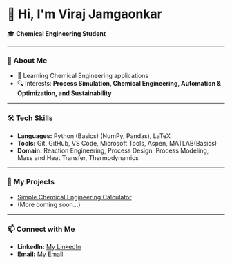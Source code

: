 # 👋 Hi, I'm Viraj Jamgaonkar

🎓 **Chemical Engineering Student**

---

### 🚀 About Me
- 🌱 Learning Chemical Engineering applications
- 🔍 Interests: **Process Simulation, Chemical Engineering, Automation & Optimization, and Sustainability**

---

### 🛠 Tech Skills
- **Languages:** Python (Basics) (NumPy, Pandas), LaTeX
- **Tools:** Git, GitHub, VS Code, Microsoft Tools, Aspen, MATLAB(Basics)
- **Domain:** Reaction Engineering, Process Design, Process Modeling, Mass and Heat Transfer, Thermodynamics

---

### 📂 My Projects
- [Simple Chemical Engineering Calculator](https://github.com/viraj-jamgaonkar/first-python-project)
- (More coming soon...)

---

### 📫 Connect with Me
- **LinkedIn:** [My LinkedIn](https://www.linkedin.com/in/viraj-jamgaonkar-237b56234?utm_source=share&utm_campaign=share_via&utm_content=profile&utm_medium=android_app)
- **Email:** [My Email](jamgaonkarviraj0@gmail.com)


<!--
**viraj-jamgaonkar/viraj-jamgaonkar** is a ✨ _special_ ✨ repository because its `README.md` (this file) appears on your GitHub profile.

Here are some ideas to get you started:

- 🔭 I’m currently working on ...
- 🌱 I’m currently learning ...
- 👯 I’m looking to collaborate on ...
- 🤔 I’m looking for help with ...
- 💬 Ask me about ...
- 📫 How to reach me: ...
- 😄 Pronouns: ...
- ⚡ Fun fact: ...
-->
